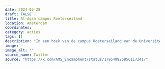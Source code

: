 ```yaml
---
date: 2024-05-28
draft: FALSE
title: Al-Aqsa campus Roeterseiland
location: Amsterdam
coordinates: 
category: acties
tags: []
description: "In een hoek van de campus Roeterseiland van de Universiteit van Amsterdam word door docenten en studenten de Al-Aqsa campus opgezet. Er vinden lezingen en workshops plaats, en er is een bibliotheek voor één van de tenten die zijn opgezet."
image: 
image_alt: ""
source_name: Twitter
source: "https://x.com/AMS_Encampment/status/1795409259561173417"
---
```

